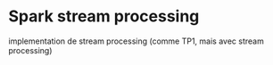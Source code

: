 # Spark stream processing
implementation de stream processing  (comme TP1, mais avec stream processing)
